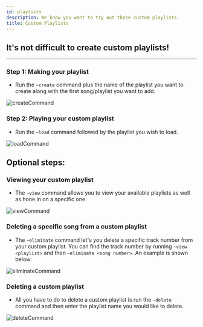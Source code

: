 ```yaml
---
id: playlists
description: We know you want to try out those custom playlists.
title: Custom Playlists
---
```


## It's not difficult to create custom playlists!
---
### Step 1: Making your playlist
- Run the `~create` command plus the name of the playlist you want to create along with the first song/playlist you want to add.

![createCommand](/img/docs/playlists/create-playlist.gif)

### Step 2: Playing your custom playlist
- Run the `~load` command followed by the playlist you wish to load.

![loadCommand](/img/docs/playlists/load-playlist.gif)

## Optional steps:

### Viewing your custom playlist

- The `~view` command allows you to view your available playlists as well as hone in on a specific one.

![viewCommand](/img/docs/playlists/view-playlist.gif)

### Deleting a specific song from a custom playlist

- The `~eliminate` command let's you delete a specific track number from your custom playlist. You can find the track number by running `~view <playlist>` and then `~eliminate <song number>`. An example is shown below:

![eliminateCommand](/img/docs/playlists/eliminate-playlist.gif)

### Deleting a custom playlist

- All you have to do to delete a custom playlist is run the `~delete` command and then enter the playlist name you would like to delete.

![deleteCommand](/img/docs/playlists/delete-playlist.gif)